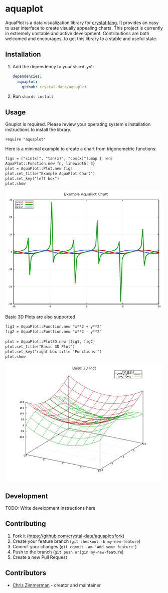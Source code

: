 # aquaplot

AquaPlot is a data visualization library for [crystal-lang](https://crystal-lang.org/).  It provides an easy to user interface to create visually
appealing charts.  This project is currently in extremely unstable and active development.  Contributions are both welcomed and encourages,
to get this library to a stable and useful state.

## Installation

1. Add the dependency to your `shard.yml`:

   ```yaml
   dependencies:
     aquaplot:
       github: crystal-data/aquaplot
   ```

2. Run `shards install`

## Usage

Gnuplot is required.  Please review your operating system's installation
instructions to install the library.

```crystal
require "aquaplot"
```

Here is a minimal example to create a chart from trigonometric functions:

```crystal
figs = ["sin(x)", "tan(x)", "cos(x)"].map { |en| AquaPlot::Function.new fn, linewidth: 3}
plot = AquaPlot::Plot.new figs
plot.set_title("Example AquaPlot Chart")
plot.set_key("left box")
plot.show
```

![aquaplot chart](./static/example_img.png)

Basic 3D Plots are also supported

```crystal
fig1 = AquaPlot::Function.new "x**2 + y**2"
fig2 = AquaPlot::Function.new "x**2 - y**2"

plot = AquaPlot::Plot3D.new [fig1, fig2]
plot.set_title("Basic 3D Plot")
plot.set_key("right box title 'Functions'")
plot.show
```

![aquaplot 3d chart](./static/example_3d.png)


## Development

TODO: Write development instructions here

## Contributing

1. Fork it (<https://github.com/crystal-data/aquaplot/fork>)
2. Create your feature branch (`git checkout -b my-new-feature`)
3. Commit your changes (`git commit -am 'Add some feature'`)
4. Push to the branch (`git push origin my-new-feature`)
5. Create a new Pull Request

## Contributors

- [Chris Zimmerman](https://github.com/christopherzimmerman) - creator and maintainer
